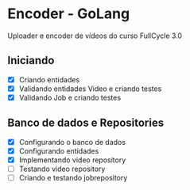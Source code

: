 # Encoder - GoLang

Uploader e encoder de vídeos do curso FullCycle 3.0

## Iniciando
 - [X] Criando entidades
 - [X] Validando entidades Video e criando testes
 - [X] Validando Job e criando testes

## Banco de dados e Repositories
 - [X] Configurando o banco de dados
 - [X] Configurando entidades
 - [X] Implementando video repository
 - [ ] Testando video repository
 - [ ] Criando e testando jobrepository
